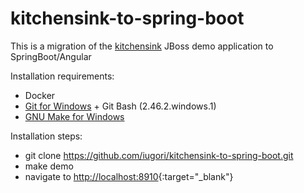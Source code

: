 # kitchensink-to-spring-boot

This is a migration of the [kitchensink](https://github.com/jboss-developer/jboss-eap-quickstarts/tree/8.0.x/kitchensink) JBoss demo application to SpringBoot/Angular

Installation requirements:
- Docker
- [Git for Windows](https://git-scm.com/downloads/win) + Git Bash (2.46.2.windows.1)
- [GNU Make for Windows](https://gnuwin32.sourceforge.net/packages/make.htm)

Installation steps:
- git clone https://github.com/iugori/kitchensink-to-spring-boot.git
- make demo
- navigate to [http://localhost:8910](http://localhost:8910){:target="_blank"}
